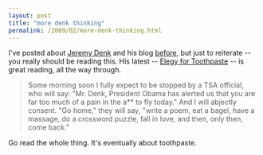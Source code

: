 ```yaml
---
layout: post
title: "more denk thinking"
permalink: /2009/02/more-denk-thinking.html
---
```


<p>I've posted about <a href="http://jeremydenk.net/blog/">Jeremy Denk</a> and his blog <a href="http://sippey.typepad.com/filtered/2008/03/on-bacon-chopin.html">before</a>, but just to reiterate -- you really should be reading this.  His latest -- <a href="http://jeremydenk.net/blog/2009/01/25/elegy-for-toothpaste/">Elegy for Toothpaste</a> -- is great reading, all the way through.</p>

<blockquote>
  <p>Some morning soon I fully expect to be stopped by a TSA official, who will say:  "Mr. Denk, President Obama has alerted us that you are far too much of a pain in the a** to fly today."  And I will abjectly consent.  "Go home," they will say, "write a poem, eat a bagel, have a massage, do a crossword puzzle, fall in love, and then, only then, come back."</p>
</blockquote>

<p>Go read the whole thing.  It's eventually about toothpaste.</p>



